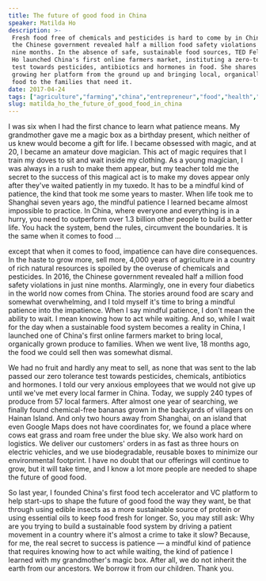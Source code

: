 ```yaml
---
title: The future of good food in China
speaker: Matilda Ho
description: >-
 Fresh food free of chemicals and pesticides is hard to come by in China: in 2016,
 the Chinese government revealed half a million food safety violations in just
 nine months. In the absence of safe, sustainable food sources, TED Fellow Matilda
 Ho launched China's first online farmers market, instituting a zero-tolerance
 test towards pesticides, antibiotics and hormones in food. She shares how she's
 growing her platform from the ground up and bringing local, organically grown
 food to the families that need it.
date: 2017-04-24
tags: ["agriculture","farming","china","entrepreneur","food","health","pollution","humanity","sustainability","ted-fellows"]
slug: matilda_ho_the_future_of_good_food_in_china
---
```


I was six when I had the first chance to learn what patience means. My grandmother gave me
a magic box as a birthday present, which neither of us knew would become a gift for life.
I became obsessed with magic, and at 20, I became an amateur dove magician. This act of
magic requires that I train my doves to sit and wait inside my clothing. As a young
magician, I was always in a rush to make them appear, but my teacher told me the secret to
the success of this magical act is to make my doves appear only after they've waited
patiently in my tuxedo. It has to be a mindful kind of patience, the kind that took me
some years to master. When life took me to Shanghai seven years ago, the mindful patience I
learned became almost impossible to practice. In China, where everyone and everything is
in a hurry, you need to outperform over 1.3 billion other people to build a better life.
You hack the system, bend the rules, circumvent the boundaries. It is the same when it
comes to food ...

except that when it comes to food, impatience can have dire consequences. In the haste to
grow more, sell more, 4,000 years of agriculture in a country of rich natural resources is
spoiled by the overuse of chemicals and pesticides. In 2016, the Chinese government
revealed half a million food safety violations in just nine months. Alarmingly, one in
every four diabetics in the world now comes from China. The stories around food are scary
and somewhat overwhelming, and I told myself it's time to bring a mindful patience into
the impatience. When I say mindful patience, I don't mean the ability to wait. I mean
knowing how to act while waiting. And so, while I wait for the day when a sustainable food
system becomes a reality in China, I launched one of China's first online farmers market
to bring local, organically grown produce to families. When we went live, 18 months ago,
the food we could sell then was somewhat dismal.

We had no fruit and hardly any meat to sell, as none that was sent to the lab passed our
zero tolerance test towards pesticides, chemicals, antibiotics and hormones. I told our
very anxious employees that we would not give up until we've met every local farmer in
China. Today, we supply 240 types of produce from 57 local farmers. After almost one year
of searching, we finally found chemical-free bananas grown in the backyards of villagers
on Hainan Island. And only two hours away from Shanghai, on an island that even Google
Maps does not have coordinates for, we found a place where cows eat grass and roam free
under the blue sky. We also work hard on logistics. We deliver our customers' orders in as
fast as three hours on electric vehicles, and we use biodegradable, reusable boxes to
minimize our environmental footprint. I have no doubt that our offerings will continue to
grow, but it will take time, and I know a lot more people are needed to shape the future
of good food.

So last year, I founded China's first food tech accelerator and VC platform to help
start-ups to shape the future of good food the way they want, be that through using edible
insects as a more sustainable source of protein or using essential oils to keep food fresh
for longer. So, you may still ask: Why are you trying to build a sustainable food system by
driving a patient movement in a country where it's almost a crime to take it slow?
Because, for me, the real secret to success is patience — a mindful kind of patience that
requires knowing how to act while waiting, the kind of patience I learned with my
grandmother's magic box. After all, we do not inherit the earth from our ancestors. We
borrow it from our children. Thank you.

<!--
ad_duration=3.33
comment_count=44
event="TED2017"
external_start_time=0
intro_duration=11.82
is_subtitle_required="False"
is_talk_featured="True"
language="en"
language_swap="False"
native_language="en"
number_of_related_talks=6
number_of_speakers=1
number_of_subtitled_videos=30
number_of_tags=10
number_of_talk_download_languages=31
number_of_talk_more_resources=0
number_of_talk_recommendations=0
number_of_talks_take_actions=0
post_ad_duration=0.83
published_timestamp="2017-11-28 21:07:04"
recording_date="2017-04-24"
speaker_description="Serial entrepreneur, investor"
speaker_is_published=1
speaker_name="Matilda Ho"
speaker_what_others_say="Online grocery founder Matilda Ho wants to raise understanding of what we eat, not just deliver it."
talk_name="The future of good food in China"
talks_tags=["agriculture","farming","china","entrepreneur","food","health","pollution","humanity","sustainability","ted-fellows"]
url_audio="https://download.ted.com/talks/MatildaHo_2017U.mp3?apikey=acme-roadrunner"
url_photo_speaker="https://pe.tedcdn.com/images/ted/d8779471d8ded271c4a36026a8f0592b53b18395_254x191.jpg"
url_photo_talk="https://s3.amazonaws.com/talkstar-photos/uploads/4ba81b51-ffb7-4e2c-b45c-d17ca1368f01/MatlidaHo_2017U-embed.jpg"
url_webpage="https://www.ted.com/talks/matilda_ho_the_future_of_good_food_in_china"
video_type_name="TED Stage Talk"
-->